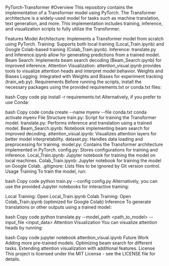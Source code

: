 PyTorch-Transformer
#Overview
This repository contains the implementation of a Transformer model using PyTorch. The Transformer architecture is a widely-used model for tasks such as machine translation, text generation, and more. This implementation includes training, inference, and visualization scripts to fully utilize the Transformer.

Features
Model Architecture: Implements a Transformer model from scratch using PyTorch.
Training: Supports both local training (Local_Train.ipynb) and Google Colab-based training (Colab_Train.ipynb).
Inference: translate.py and Inference.ipynb allow for generating predictions from a trained model.
Beam Search: Implements beam search decoding (Beam_Search.ipynb) for improved inference.
Attention Visualization: attention_visual.ipynb provides tools to visualize attention heads and interpret model behavior.
Weights and Biases Logging: Integrated with Weights and Biases for experiment tracking (train_wb.py).
Requirements
Before running the scripts, install the necessary packages using the provided requirements.txt or conda.txt files:

bash
Copy code
pip install -r requirements.txt
Alternatively, if you prefer to use Conda:

bash
Copy code
conda create --name myenv --file conda.txt
conda activate myenv
File Structure
train.py: Script for training the Transformer model.
translate.py: Performs inference and translation using a trained model.
Beam_Search.ipynb: Notebook implementing beam search for improved decoding.
attention_visual.ipynb: Visualizes attention layers for better model interpretability.
dataset.py: Handles data loading and preprocessing for training.
model.py: Contains the Transformer architecture implemented in PyTorch.
config.py: Stores configurations for training and inference.
Local_Train.ipynb: Jupyter notebook for training the model on local machines.
Colab_Train.ipynb: Jupyter notebook for training the model on Google Colab.
.gitignore: Lists files to be ignored by Git version control.
Usage
Training
To train the model, run:

bash
Copy code
python train.py --config config.py
Alternatively, you can use the provided Jupyter notebooks for interactive training:

Local Training: Open Local_Train.ipynb
Colab Training: Open Colab_Train.ipynb (optimized for Google Colab)
Inference
To generate translations or other outputs using a trained model:

bash
Copy code
python translate.py --model_path <path_to_model> --input_file <input_data>
Attention Visualization
You can visualize attention heads by running:

bash
Copy code
jupyter notebook attention_visual.ipynb
Future Work
Adding more pre-trained models.
Optimizing beam search for different tasks.
Extending attention visualization with additional features.
License
This project is licensed under the MIT License - see the LICENSE file for details.
